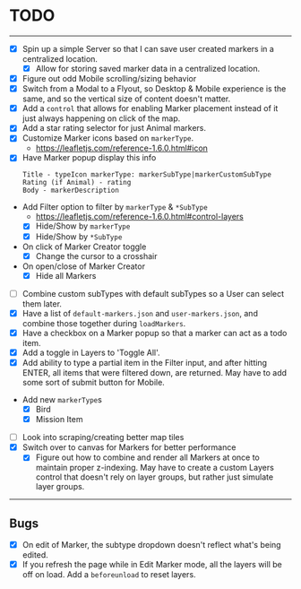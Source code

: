 # TODO

---

- [x] Spin up a simple Server so that I can save user created markers in a
centralized location.
  - [x] Allow for storing saved marker data in a centralized location.
- [x] Figure out odd Mobile scrolling/sizing behavior
- [x] Switch from a Modal to a Flyout, so Desktop & Mobile experience is the
same, and so the vertical size of content doesn't matter.
- [x] Add a `control` that allows for enabling Marker placement instead of it
just always happening on click of the map.
- [x] Add a star rating selector for just Animal markers.
- [x] Customize Marker icons based on `markerType`.
  - https://leafletjs.com/reference-1.6.0.html#icon
- [x] Have Marker popup display this info
  ```
  Title - typeIcon markerType: markerSubType|markerCustomSubType
  Rating (if Animal) - rating
  Body - markerDescription
  ```
- Add Filter option to filter by `markerType` & `*SubType`
  - https://leafletjs.com/reference-1.6.0.html#control-layers
  - [x] Hide/Show by `markerType`
  - [x] Hide/Show by `*SubType`
- On click of Marker Creator toggle
  - [x] Change the cursor to a crosshair
- On open/close of Marker Creator
  - [x] Hide all Markers
- [ ] Combine custom subTypes with default subTypes so a User can select them later.
- [x] Have a list of `default-markers.json` and `user-markers.json`, and combine
those together during `loadMarkers`.
- [x] Have a checkbox on a Marker popup so that a marker can act as a todo item.
- [x] Add a toggle in Layers to 'Toggle All'.
- [x] Add ability to type a partial item in the Filter input, and after hitting
ENTER, all items that were filtered down, are returned. May have to add some
sort of submit button for Mobile.
- Add new `markerType`s
  - [x] Bird
  - [x] Mission Item
- [ ] Look into scraping/creating better map tiles
- [x] Switch over to canvas for Markers for better performance
  - [x] Figure out how to combine and render all Markers at once to maintain
  proper z-indexing. May have to create a custom Layers control that doesn't
  rely on layer groups, but rather just simulate layer groups.

---

## Bugs

- [x] On edit of Marker, the subtype dropdown doesn't reflect what's being edited.
- [x] If you refresh the page while in Edit Marker mode, all the layers
will be off on load. Add a `beforeunload` to reset layers.
